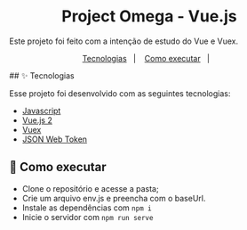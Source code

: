 <h1 align="center">Project Omega - Vue.js</h1>

Este projeto foi feito com a intenção de estudo do Vue e Vuex.
<p align="center">
  <a href="#-tecnologias">Tecnologias</a>&nbsp;&nbsp;&nbsp;|&nbsp;&nbsp;&nbsp;
  <a href="#-como-executar">Como executar</a>&nbsp;&nbsp;&nbsp;|&nbsp;&nbsp;&nbsp;
</p>
## ✨ Tecnologias

Esse projeto foi desenvolvido com as seguintes tecnologias:

- [Javascript](https://developer.mozilla.org/pt-BR/docs/Web/JavaScript)
- [Vue.js 2 ](https://vuejs.org/)
- [Vuex](https://vuex.vuejs.org/)
- [JSON Web Token](https://jwt.io/)


## 🚀 Como executar


- Clone o repositório e acesse a pasta;
- Crie um arquivo env.js e preencha com o baseUrl.
- Instale as dependências com `npm i`
- Inicie o servidor com `npm run serve`


